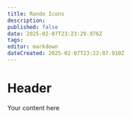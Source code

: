 ```yaml
---
title: Rando Icons
description: 
published: false
date: 2025-02-07T23:23:29.976Z
tags: 
editor: markdown
dateCreated: 2025-02-07T23:22:07.910Z
---
```


# Header
Your content here